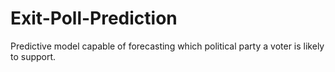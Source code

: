 # Exit-Poll-Prediction
Predictive model capable of forecasting which political party a voter is likely to support.
